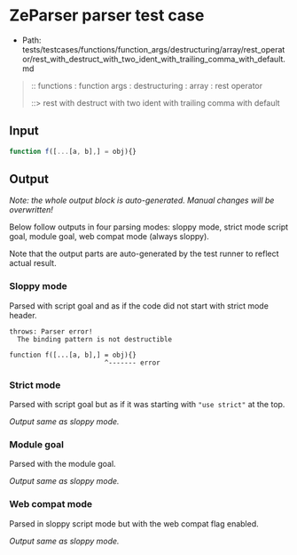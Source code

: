 # ZeParser parser test case

- Path: tests/testcases/functions/function_args/destructuring/array/rest_operator/rest_with_destruct_with_two_ident_with_trailing_comma_with_default.md

> :: functions : function args : destructuring : array : rest operator
>
> ::> rest with destruct with two ident with trailing comma with default

## Input

`````js
function f([...[a, b],] = obj){}
`````

## Output

_Note: the whole output block is auto-generated. Manual changes will be overwritten!_

Below follow outputs in four parsing modes: sloppy mode, strict mode script goal, module goal, web compat mode (always sloppy).

Note that the output parts are auto-generated by the test runner to reflect actual result.

### Sloppy mode

Parsed with script goal and as if the code did not start with strict mode header.

`````
throws: Parser error!
  The binding pattern is not destructible

function f([...[a, b],] = obj){}
                        ^------- error
`````

### Strict mode

Parsed with script goal but as if it was starting with `"use strict"` at the top.

_Output same as sloppy mode._

### Module goal

Parsed with the module goal.

_Output same as sloppy mode._

### Web compat mode

Parsed in sloppy script mode but with the web compat flag enabled.

_Output same as sloppy mode._
